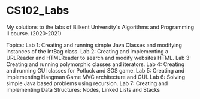 # CS102_Labs
My solutions to the labs of Bilkent University's Algorithms and Programming II course. (2020-2021)

Topics:
Lab 1: Creating and running simple Java Classes and modifying instances of the IntBag class.
Lab 2: Creating and implementing a URLReader and HTMLReader to search and modify websites HTML.
Lab 3: Creating and running polymorphic classes and iterators.
Lab 4: Creating and running GUI classes for Potluck and SOS game.
Lab 5: Creating and implementing Hangman Game MVC architecture and GUI.
Lab 6: Solving simple Java based problems using recursion.
Lab 7: Creating and implementing Data Structures: Nodes, Linked Lists and Stacks
